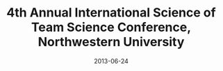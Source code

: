 ---
title: 4th Annual International Science of Team Science Conference, Northwestern University
date: "2013-06-24"
end: "2013-06-27"
location: Evanston, IL
credit: Places & Spaces
images: [image01-lg.jpg]
thumbs: [image01-thb.jpg]
---